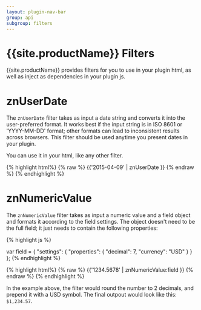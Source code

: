 ```yaml
---
layout: plugin-nav-bar
group: api
subgroup: filters
---
```


# {{site.productName}} Filters

{{site.productName}} provides filters for you to use in your plugin html, as well as inject as dependencies in your plugin js.

# znUserDate

The `znUserDate` filter takes as input a date string and converts it into the user-preferred format. It works best if the input string is in ISO 8601 or 'YYYY-MM-DD' format; other formats can lead to inconsistent results across browsers. This filter should be used anytime you present dates in your plugin.

You can use it in your html, like any other filter.

{% highlight html%}
{% raw %}
<span>{{'2015-04-09' | znUserDate }}</span>
{% endraw %}
{% endhighlight %}

# znNumericValue

The `znNumericValue` filter takes as input a numeric value and a field object and formats it according to the field settings. The object doesn't need to be the full field; it just needs to contain the following properties:

{% highlight js %}

var field = {
    "settings": {
        "properties": {
            "decimal": 7,
            "currency": "USD"
        }
    }
};
{% endhighlight %}

{% highlight html%}
{% raw %}
<span>{{'1234.5678' | znNumericValue:field }}</span>
{% endraw %}
{% endhighlight %}

In the example above, the filter would round the number to 2 decimals, and prepend it with a USD symbol. The final outpout would look like this: `$1,234.57`.

